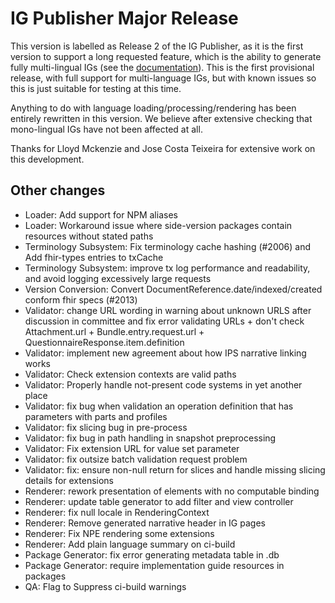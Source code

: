 # IG Publisher Major Release

This version is labelled as Release 2 of the IG Publisher, as it is the first version to support 
a long requested feature, which is the ability to generate fully multi-lingual IGs (see 
the [documentation](https://build.fhir.org/ig/FHIR/ig-guidance/languages.html)). This is the
first provisional release, with full support for multi-language IGs, but with known issues 
so this is just suitable for testing at this time.

Anything to do with language loading/processing/rendering has been entirely rewritten in this 
version. We believe after extensive checking that mono-lingual IGs have not been affected at all.

Thanks for Lloyd Mckenzie and Jose Costa Teixeira for extensive work on this development. 

## Other changes

* Loader: Add support for NPM aliases
* Loader: Workaround issue where side-version packages contain resources without stated paths
* Terminology Subsystem: Fix terminology cache hashing (#2006) and Add fhir-types entries to txCache
* Terminology Subsystem: improve tx log performance and readability, and avoid logging excessively large requests
* Version Conversion: Convert DocumentReference.date/indexed/created conform fhir specs (#2013)
* Validator: change URL wording in warning about unknown URLS after discussion in committee and fix error validating URLs + don't check Attachment.url + Bundle.entry.request.url + QuestionnaireResponse.item.definition
* Validator: implement new agreement about how IPS narrative linking works
* Validator: Check extension contexts are valid paths
* Validator: Properly handle not-present code systems in yet another place
* Validator: fix bug when validation an operation definition that has parameters with parts and profiles
* Validator: fix slicing bug in pre-process
* Validator: fix bug in path handling in snapshot preprocessing
* Validator: Fix extension URL for value set parameter 
* Validator: fix outsize batch validation request problem
* Validator: fix: ensure non-null return for slices and handle missing slicing details for extensions
* Renderer: rework presentation of elements with no computable binding
* Renderer: update table generator to add filter and view controller
* Renderer: fix null locale in RenderingContext
* Renderer: Remove generated narrative header in IG pages
* Renderer: Fix NPE rendering some extensions
* Renderer: Add plain language summary on ci-build
* Package Generator: fix error generating metadata table in .db
* Package Generator: require implementation guide resources in packages
* QA: Flag to Suppress ci-build warnings


